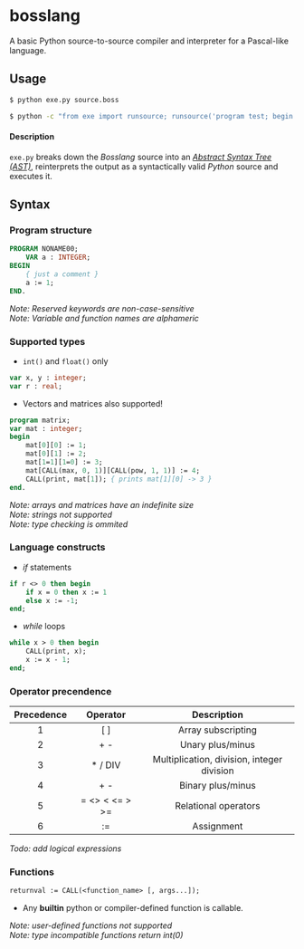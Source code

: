 # bosslang
A basic Python source-to-source compiler and interpreter for a Pascal-like language.

## Usage

```bash
$ python exe.py source.boss
```
```bash
$ python -c "from exe import runsource; runsource('program test; begin end.')"
```

#### Description
`exe.py` breaks down the *Bosslang* source into an [*Abstract Syntax Tree (AST)*](http://en.wikipedia.org/wiki/Abstract_syntax_tree), reinterprets the output as a syntactically valid *Python* source and executes it.

## Syntax

### Program structure

```pascal
PROGRAM NONAME00;
    VAR a : INTEGER;
BEGIN
    { just a comment }
    a := 1;
END.
```
*Note: Reserved keywords are non-case-sensitive*\
*Note: Variable and function names are alphameric*

### Supported types

* `int()` and `float()` only
```pascal
var x, y : integer;
var r : real;
```
* Vectors and matrices also supported!
```pascal
program matrix;
var mat : integer;
begin
    mat[0][0] := 1;
    mat[0][1] := 2;
    mat[1=1][1=0] := 3;
    mat[CALL(max, 0, 1)][CALL(pow, 1, 1)] := 4;
    CALL(print, mat[1]); { prints mat[1][0] -> 3 }
end.
```
*Note: arrays and matrices have an indefinite size*\
*Note: strings not supported*\
*Note: type checking is ommited*

### Language constructs

- *if* statements
```pascal
if r <> 0 then begin
    if x = 0 then x := 1
    else x := -1;
end;
```
- *while* loops
```pascal
while x > 0 then begin
    CALL(print, x);
    x := x - 1;
end;
```

### Operator precendence

| Precedence | Operator | Description |
|:---:|:---:|:---:|
| 1 | \[ ] | Array subscripting |
| 2 | + -  | Unary plus/minus |
| 3 | * / DIV | Multiplication, division, integer division |
| 4 | + - | Binary plus/minus |
| 5 | = <> < <= > >=  | Relational operators|
| 6 | := | Assignment |

*Todo: add logical expressions*

### Functions

```pascal
returnval := CALL(<function_name> [, args...]);
```
* Any __builtin__ python or compiler-defined function is callable.

*Note: user-defined functions not supported*\
*Note: type incompatible functions return int(0)*
